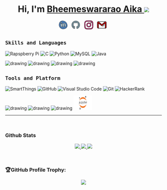 <div align="center">
  <h1>Hi, I'm <a href="https://github.com/Bheemeshaika/">Bheemeswararao Aika </a><img src="https://github.com/himanshusharma89/himanshusharma89/blob/master/Hi.gif" width="25px"></h1></div>
<p align='center'>
   <a href="https://www.linkedin.com/in/bheemeswararao-aika-057846239/"><img height="30" src="https://github.com/Bheemeshaika/Bheemeshaika/blob/main/linkedin%20(1).png?raw=true" alt="linkedin"></a>&nbsp;&nbsp;
<a href="https://github.com/Bheemeshaika"><img height="30" src="https://github.com/Bheemeshaika/Bheemeshaika/blob/main/github.png" alt="github"></a>&nbsp;&nbsp;
<a href="https://www.instagram.com/bheemeswar_aika_/"><img height="30" src="https://github.com/Bheemeshaika/Bheemeshaika/blob/main/instagram.png" alt="insta"></a>&nbsp;&nbsp;
<a href="https://mail.google.com/bheemesh9392@gmail.com"><img height="30" src="https://github.com/Bheemeshaika/Bheemeshaika/blob/main/gmail.png?raw=true" alt="tableau"></a>&nbsp;&nbsp;
 

##
<h3><b><samp>Skills and Languages</samp></b></h3>

![Rapspberry Pi](https://img.shields.io/badge/Raspberry_pi-C51A4A?style=flat-square&logo=raspberry-pi&logoColor=white)
![C](https://img.shields.io/badge/C-27338e?style=flat-square&logo=c&logoColor=white)
![Python](https://img.shields.io/badge/Python-3776AB?style=flat-square&logo=Python&logoColor=white)
![MySQL](https://img.shields.io/badge/MySQL-4479A1?style=flat-square&logo=MySQL&logoColor=white)
![Java](https://img.shields.io/badge/Java-013243?style=flat-square&logo=Java&logoColor=white)

<span>
<img src="https://github.com/amandewatnitrr/amandewatnitrr/blob/main/imgs/c.svg" alt="drawing" width="50"/>

<img src="https://github.com/amandewatnitrr/amandewatnitrr/blob/main/imgs/raspberry-pi.svg" alt="drawing" width="50"/>

<img src="https://github.com/amandewatnitrr/amandewatnitrr/blob/main/imgs/python-5.svg" alt="drawing" width="50"/>
<img src="https://github.com/amandewatnitrr/amandewatnitrr/blob/main/imgs/mysql-6.svg" alt="drawing" width="50"/>

  </span>
    
##
<h3><b><samp>Tools and Platform</samp></b></h3>

![SmartThings](https://img.shields.io/badge/SmartThings-777BB4?style=flat-square&logo=SmartThings&logoColor=white)
![GitHub](https://img.shields.io/badge/GitHub-181717?style=flat-square&logo=github)
![Visual Studio Code](https://img.shields.io/badge/Visual_Studio_Code-007ACC?style=flat-square&logo=Visual-Studio-Code&logoColor=white)
![Git](https://img.shields.io/badge/Git-F05032?style=flat-square&logo=Git&logoColor=white)
![HackerRank](https://img.shields.io/badge/HackerRank-107C10?style=flat-square&logo=HackerRank&logoColor=black)

<span>

<img src="https://github.com/amandewatnitrr/amandewatnitrr/blob/main/imgs/git-icon.svg" alt="drawing" width="40"/>

<img src="https://github.com/amandewatnitrr/amandewatnitrr/blob/main/imgs/hackerrank.svg" alt="drawing" width="50"/>
<img src="https://github.com/amandewatnitrr/amandewatnitrr/blob/main/imgs/visual-studio-code.svg" alt="drawing" width="40"/>
<img src="https://github.com/Bheemeshaika/Bheemeshaika/blob/main/1_HL-vMLhAMnqtAWw6LyhZbQ.png?raw=true" height="45" width="60"/>
</span>
<hr> <br>

### Github Stats
  
<p align="center">
  <a href="https://github.com/Bheemeshaika"><span>
    <img height="48%" src="https://github-readme-stats.vercel.app/api?username=Bheemeshaika&count_private=true&show_icons=true&theme=tokyonight&&include_all_commits=true"/>
    <img width="48%" src="https://github-readme-streak-stats.herokuapp.com/?user=Bheemeshaika&theme=tokyonight" />
    <img height="48%" src="https://github-readme-stats-eight-theta.vercel.app/api/top-langs/?username=Bheemeshaika&hide=html,css,javascript,scss&layout=compact&langs_count=8&theme=tokyonight"/>
    </span></a>
</p>
<br>

### 🏆GitHub Profile Trophy:
<p align="center">
<a href="https://github.com/ryo-ma/github-profile-trophy">
  <img width=800 src="https://github-profile-trophy.vercel.app/?username=Bheemeshaika&column=8&theme=onedark&no-frame=true&no-bg=true"/>
</a>
</p>


















